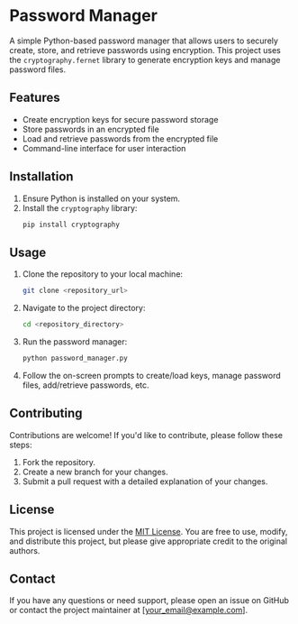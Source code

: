 # Password Manager

A simple Python-based password manager that allows users to securely create, store, and retrieve passwords using encryption. This project uses the `cryptography.fernet` library to generate encryption keys and manage password files.

## Features
- Create encryption keys for secure password storage
- Store passwords in an encrypted file
- Load and retrieve passwords from the encrypted file
- Command-line interface for user interaction

## Installation
1. Ensure Python is installed on your system.
2. Install the `cryptography` library:
   ```bash
   pip install cryptography
   ```

## Usage
1. Clone the repository to your local machine:
   ```bash
   git clone <repository_url>
   ```
2. Navigate to the project directory:
   ```bash
   cd <repository_directory>
   ```
3. Run the password manager:
   ```bash
   python password_manager.py
   ```
4. Follow the on-screen prompts to create/load keys, manage password files, add/retrieve passwords, etc.

## Contributing
Contributions are welcome! If you'd like to contribute, please follow these steps:
1. Fork the repository.
2. Create a new branch for your changes.
3. Submit a pull request with a detailed explanation of your changes.

## License
This project is licensed under the [MIT License](LICENSE). You are free to use, modify, and distribute this project, but please give appropriate credit to the original authors.

## Contact
If you have any questions or need support, please open an issue on GitHub or contact the project maintainer at [your_email@example.com].



 
